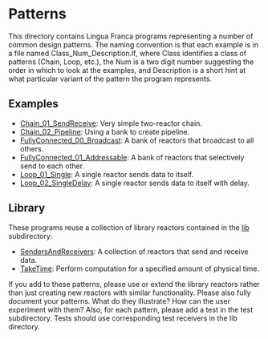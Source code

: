 # Patterns

This directory contains Lingua Franca programs representing a number of common design patterns. The naming convention is that each example is in a file named Class_Num_Description.lf, where Class identifies a class of patterns (Chain, Loop, etc.), the Num is a two digit number suggesting the order in which to look at the examples, and Description is a short hint at what particular variant of the pattern the program represents.

## Examples

* [Chain_01_SendReceive](Chain_01_SendReceive.lf): Very simple two-reactor chain.
* [Chain_02_Pipeline](Chain_02_Pipeline.lf): Using a bank to create pipeline.
* [FullyConnected_00_Broadcast](FullyConnected_00_Broadcast.lf): A bank of reactors that broadcast to all others.
* [FullyConnected_01_Addressable](FullyConnected_01_Addressable.lf): A bank of reactors that selectively send to each other.
* [Loop_01_Single](Loop_01_Single.lf): A single reactor sends data to itself.
* [Loop_02_SingleDelay](Loop_02_SingleDelay.lf): A single reactor sends data to itself with delay.

## Library

These programs reuse a collection of library reactors contained in the [lib](lib) subdirectory:

* [SendersAndReceivers](lib/SendersAndReceivers.lf): A collection of reactors that send and receive data.
* [TakeTime](lib/TakeTime.lf): Perform computation for a specified amount of physical time.

If you add to these patterns, please use or extend the library reactors rather than just creating new reactors with similar functionality. Please also fully document your patterns. What do they illustrate? How can the user experiment with them? Also, for each pattern, please add a test in the test subdirectory. Tests should use corresponding test receivers in the lib directory.